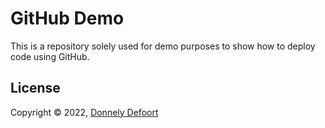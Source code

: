 # GitHub Demo

This is a repository solely used for demo purposes to show how to deploy code using GitHub.

## License

Copyright © 2022, [Donnely Defoort](https://github.com/defoortd)
